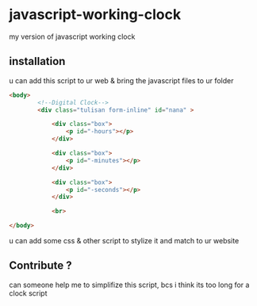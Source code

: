 # javascript-working-clock
my version of javascript working clock 

## installation
u can add this script to ur web & bring the javascript files to ur folder
```html
<body>   
        <!--Digital Clock-->
        <div class="tulisan form-inline" id="nana" >

            <div class="box">
                <p id="-hours"></p>
            </div>

            <div class="box">
                <p id="-minutes"></p>
            </div>

            <div class="box">
                <p id="-seconds"></p>
            </div>

            <br>       

</body>
```
u can add some css & other script to stylize it and match to ur website

## Contribute ?
can someone help me to simplifize this script, bcs i think its too long for a clock script
